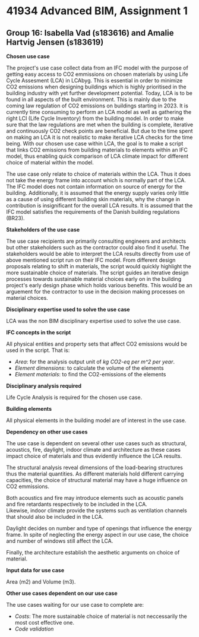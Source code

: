 # 41934 Advanced BIM, Assignment 1
## Group 16: Isabella Vad (s183616) and Amalie Hartvig Jensen (s183619)

**Chosen use case**

The project's use case collect data from an IFC model with the purpose of getting easy access to CO2 emmissions on chosen materials by using Life Cycle Assesment (LCA) in LCAbyg. This is essential in order to minimize CO2 emissions when designing buildings which is highly prioritised in the building industry with yet further development potential.
Today, LCA is to be found in all aspects of the built environment. This is mainly due to the coming law regulation of CO2 emissions on buildings starting in 2023. 
It is currently time consuming to perform an LCA model as well as gathering the right LCI (Life Cycle Inventory) from the building model. 
In order to make sure that the law regulations are met when the building is complete, iterative and continuously CO2 check points are beneficial. But due to the time spent on making an LCA it is not realistic to make iterative LCA checks for the time being. 
With our chosen use case within LCA, the goal is to make a script that links CO2 emissions from building materials to elements within an IFC model, thus enabling quick comparison of LCA climate impact for different choice of material within the model.  

The use case only relate to choice of materials within the LCA. Thus it does not take the energy frame into account which is normally part of the LCA. 
The IFC model does not contain information on source of energy for the building. Additionally, it is assumed that the energy supply varies only little as a cause of using different building skin materials, why the change in contribution is insignificant for the overall LCA results. It is assumed that the IFC model satisfies the requirements of the Danish building regulations (BR23). 
 
**Stakeholders of the use case**

The use case recipients are primarily consulting engineers and architects but other stakeholders such as the contractor could also find it useful. 
The stakeholders would be able to interpret the LCA results directly from use of above mentioned script run on their IFC model. From different design proposals relating to shift in materials, the script would quickly highlight the more sustainable choice of materials. The script guides an iterative design processes towards sustainable material choices early on in the building project's early design phase which holds various benefits. 
This would be an arguement for the contractor to use in the decision making processes on material choices. 

**Disciplinary expertise used to solve the use case**

LCA was the non BIM disciplinary expertise used to solve the use case. 

**IFC concepts in the script**

All physical entities and property sets that affect CO2 emissions would be used in the script. That is:
- *Area*: for the analysis output unit of *kg CO2-eq per m^2 per year*.   
- *Element dimensions*: to calculate the volume of the elements
- *Element materials*: to find the CO2-emissions of the elements

**Disciplinary analysis required**

Life Cycle Analysis is required for the chosen use case. 

**Building elements**

All physical elements in the building model are of interest in the use case. 

**Dependency on other use cases**

The use case is dependent on several other use cases such as structural, acoustics, fire, daylight, indoor climate and architecture as these cases impact choice of materials and thus evidently influence the LCA results.

The structural analysis reveal dimensions of the load-bearing structures thus the material quantities. As different materials hold different carrying capacities, the choice of structural material may have a huge influence on CO2 emmissions. 

Both acoustics and fire may introduce elements such as acoustic panels and fire retardants respectively to be included in the LCA.  
Likewise, indoor climate provide the systems such as ventilation channels that should also be included in the LCA.

Daylight decides on number and type of openings that influence the energy frame. In spite of neglecting the energy aspect in our use case, the choice and number of windows still affect the LCA. 

Finally, the architecture establish the aesthetic arguments on choice of material.   

**Input data for use case**

Area (m2) and Volume (m3).

**Other use cases dependent on our use case**

The use cases waiting for our use case to complete are:
- *Costs*: The more sustainable choice of material is not neccessarily the most cost effective one. 
- *Code validation*



